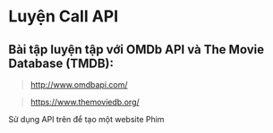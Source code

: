 # Luyện Call API

## Bài tập luyện tập với OMDb API và The Movie Database (TMDB):

> http://www.omdbapi.com/

> https://www.themoviedb.org/


Sử dụng API trên để tạo một website Phim